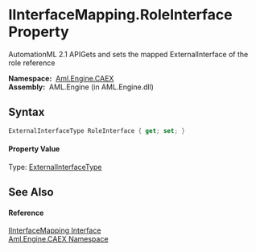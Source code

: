 IInterfaceMapping.RoleInterface Property
========================================
AutomationML 2.1 APIGets and sets the mapped ExternalInterface of the role reference

  **Namespace:**  [Aml.Engine.CAEX][1]  
  **Assembly:**  AML.Engine (in AML.Engine.dll)

Syntax
------

```csharp
ExternalInterfaceType RoleInterface { get; set; }
```

#### Property Value
Type: [ExternalInterfaceType][2]

See Also
--------

#### Reference
[IInterfaceMapping Interface][3]  
[Aml.Engine.CAEX Namespace][1]  

[1]: ../README.md
[2]: ../ExternalInterfaceType/README.md
[3]: README.md
[4]: https://www.automationml.org
[5]: ../../icons/logoShade.png